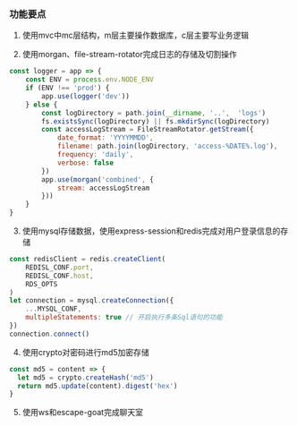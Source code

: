 ### 功能要点

1. 使用mvc中mc层结构，m层主要操作数据库，c层主要写业务逻辑

2. 使用morgan、file-stream-rotator完成日志的存储及切割操作
```javascript
const logger = app => {
	const ENV = process.env.NODE_ENV
	if (ENV !== 'prod') {
		app.use(logger('dev'))
	} else {
		const logDirectory = path.join(__dirname, '..',  'logs')
		fs.existsSync(logDirectory) || fs.mkdirSync(logDirectory)
		const accessLogStream = FileStreamRotator.getStream({
			date_format: 'YYYYMMDD',
			filename: path.join(logDirectory, 'access-%DATE%.log'),
			frequency: 'daily',
			verbose: false
		})
		app.use(morgan('combined', {
			stream: accessLogStream
		}))
	} 
}
```

3. 使用mysql存储数据，使用express-session和redis完成对用户登录信息的存储
```javascript
const redisClient = redis.createClient(
	REDISL_CONF.port,
	REDISL_CONF.host,
	RDS_OPTS
)
let connection = mysql.createConnection({
	...MYSQL_CONF,
	multipleStatements: true // 开启执行多条Sql语句的功能
})
connection.connect()
```

4. 使用crypto对密码进行md5加密存储
```javascript
const md5 = content => {
  let md5 = crypto.createHash('md5')
  return md5.update(content).digest('hex')
}
```

5. 使用ws和escape-goat完成聊天室